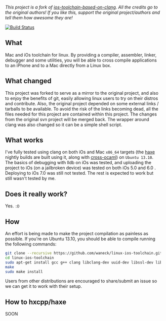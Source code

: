 *This project is a fork of [ios-toolchain-based-on-clang](http://code.google.com/p/ios-toolchain-based-on-clang-for-linux/). All the credits go to the original authors! If you like this, support the original project/authors and tell them how awesome they are!*

[![Build Status](https://travis-ci.org/waneck/linux-ios-toolchain.svg?branch=master)](https://travis-ci.org/waneck/linux-ios-toolchain)

## What
Mac and iOs toolchain for linux. By providing a compiler, assembler, linker, debugger and some utilities, you will be able to cross compile applications to an iPhone and to a Mac directly from a Linux box.

## What changed
This project was forked to serve as a mirror to the original project, and also to enjoy the benefits of git, easily allowing linux users to try on their distros and contribute. Also, the original project depended on some external links / tarballs to be available. To avoid the risk of the links becoming dead, all the files needed for this project are contained within this project. The changes from the original svn project will be merged back.
The wrapper around clang was also changed so it can be a simple shell script.

## What works
I've fully tested using clang on both iOs and Mac `x86_64` targets (the [haxe](http://haxe.org) nightly builds are built using it, along with [cross-ocaml](https://github.com/waneck/cross-ocaml)) on `Ubuntu 13.10`. The basics of debugging with lldb on iOs was tested, and uploading the project to iOs (on a jailbroken device) was tested on both iOs 5.0 and 6.0 . Deploying to iOs 7.0 was still not tested.
The rest is expected to work but still wasn't tested by me.

## Does it really work?
Yes. `:D`

## How
An effort is being made to make the project compilation as painless as possible. If you're on Ubuntu 13.10, you should be able to compile running the following commands:

```bash
git clone --recursive https://github.com/waneck/linux-ios-toolchain.git
cd linux-ios-toolchain
sudo apt-get install gcc g++ clang libclang-dev uuid-dev libssl-dev libpng12-dev libicu-dev bison flex libsqlite3-dev libtool llvm-dev libxml2-dev automake pkg-config
make
sudo make install
```

Users from other distributions are encouraged to share/submit an issue so we can get it to work with their setup.

## How to hxcpp/haxe
SOON
